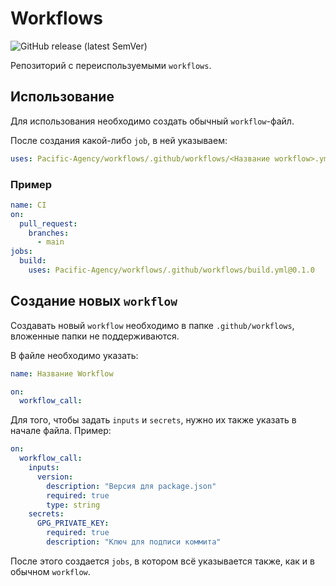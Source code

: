 # Workflows

![GitHub release (latest SemVer)](https://img.shields.io/github/v/release/pacific-agency/workflows?color=%23aac811&label=%D0%A0%D0%B5%D0%BB%D0%B8%D0%B7)

Репозиторий с переиспользуемыми `workflows`.

## Использование

Для использования необходимо создать обычный `workflow`-файл.

После создания какой-либо `job`, в ней указываем:

```yml
uses: Pacific-Agency/workflows/.github/workflows/<Название workflow>.yml@<Версия workflow>
```

### Пример

```yml
name: CI
on:
  pull_request:
    branches:
      - main
jobs:
  build:
    uses: Pacific-Agency/workflows/.github/workflows/build.yml@0.1.0

```

## Создание новых `workflow`

Создавать новый `workflow` необходимо в папке `.github/workflows`, вложенные папки не поддерживаются.

В файле необходимо указать:

```yml
name: Название Workflow

on:
  workflow_call:
```

Для того, чтобы задать `inputs` и `secrets`, нужно их также указать в начале файла. Пример:

```yml
on:
  workflow_call:
    inputs:
      version:
        description: "Версия для package.json"
        required: true
        type: string
    secrets:
      GPG_PRIVATE_KEY:
        required: true
        description: "Ключ для подписи коммита"
```

После этого создается `jobs`, в котором всё указывается также, как и в обычном `workflow`.
